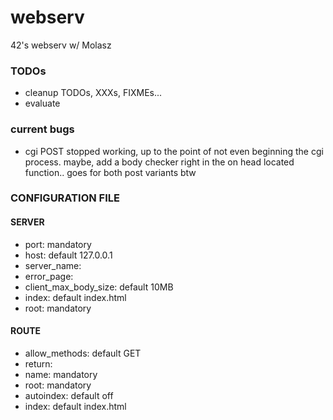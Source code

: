 # webserv
42's webserv w/ Molasz

### TODOs

* cleanup TODOs, XXXs, FIXMEs...
* evaluate

### current bugs

* cgi POST stopped working, up to the point of not even beginning the cgi process. maybe, add a body checker right in the on head located function.. goes for both post variants btw 

### CONFIGURATION FILE

#### SERVER
* port: mandatory
* host: default 127.0.0.1
* server\_name:
* error\_page:
* client\_max\_body\_size: default 10MB
* index: default index.html
* root: mandatory

#### ROUTE
* allow\_methods: default GET
* return:
* name: mandatory
* root: mandatory
* autoindex: default off
* index: default index.html
